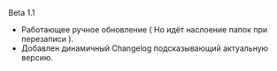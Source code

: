 Beta 1.1
- Работающее ручное обновление ( Но идёт наслоение папок при перезаписи ).
- Добавлен динамичный Changelog подсказывающий актуальную версию.
